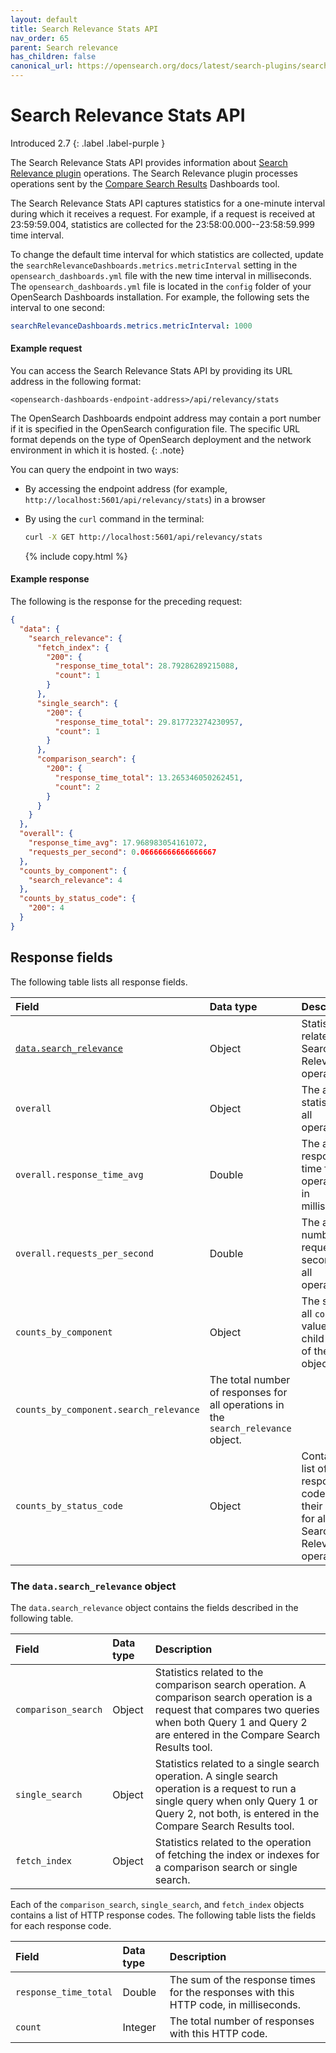 ```yaml
---
layout: default
title: Search Relevance Stats API
nav_order: 65
parent: Search relevance
has_children: false
canonical_url: https://opensearch.org/docs/latest/search-plugins/search-relevance/stats-api/
---
```


# Search Relevance Stats API
Introduced 2.7
{: .label .label-purple }

The Search Relevance Stats API provides information about [Search Relevance plugin](https://github.com/opensearch-project/dashboards-search-relevance) operations. The Search Relevance plugin processes operations sent by the [Compare Search Results]({{site.url}}{{site.baseurl}}/search-plugins/search-relevance) Dashboards tool.

The Search Relevance Stats API captures statistics for a one-minute interval during which it receives a request. For example, if a request is received at 23:59:59.004, statistics are collected for the 23:58:00.000--23:58:59.999 time interval.

To change the default time interval for which statistics are collected, update the `searchRelevanceDashboards.metrics.metricInterval` setting in the `opensearch_dashboards.yml` file with the new time interval in milliseconds. The `opensearch_dashboards.yml` file is located in the `config` folder of your OpenSearch Dashboards installation. For example, the following sets the interval to one second:

```yml
searchRelevanceDashboards.metrics.metricInterval: 1000 
```

#### Example request

You can access the Search Relevance Stats API by providing its URL address in the following format:

```
<opensearch-dashboards-endpoint-address>/api/relevancy/stats
```

The OpenSearch Dashboards endpoint address may contain a port number if it is specified in the OpenSearch configuration file. The specific URL format depends on the type of OpenSearch deployment and the network environment in which it is hosted.
{: .note}

You can query the endpoint in two ways:
  
  - By accessing the endpoint address (for example, `http://localhost:5601/api/relevancy/stats`) in a browser

  - By using the `curl` command in the terminal:
    ```bash
    curl -X GET http://localhost:5601/api/relevancy/stats
    ```
    {% include copy.html %}

#### Example response

The following is the response for the preceding request:

```json
{
  "data": {
    "search_relevance": {
      "fetch_index": {
        "200": {
          "response_time_total": 28.79286289215088,
          "count": 1
        }
      },
      "single_search": {
        "200": {
          "response_time_total": 29.817723274230957,
          "count": 1
        }
      },
      "comparison_search": {
        "200": {
          "response_time_total": 13.265346050262451,
          "count": 2
        }
      }
    }
  },
  "overall": {
    "response_time_avg": 17.968983054161072,
    "requests_per_second": 0.06666666666666667
  },
  "counts_by_component": {
    "search_relevance": 4
  },
  "counts_by_status_code": {
    "200": 4
  }
}
```

## Response fields

The following table lists all response fields.

| Field | Data type | Description |
| :--- | :--- | :--- | 
| [`data.search_relevance`](#the-datasearch_relevance-object) | Object | Statistics related to Search Relevance operations. |
| `overall` | Object | The average statistics for all operations. |
| `overall.response_time_avg` | Double | The average response time for all operations, in milliseconds. |
| `overall.requests_per_second` | Double | The average number of requests per second for all operations. |
| `counts_by_component` | Object | The sum of all `count` values for all child objects of the `data` object. |
| `counts_by_component.search_relevance` | The total number of responses for all operations in the `search_relevance` object. |
| `counts_by_status_code` | Object | Contains a list of all response codes and their counts for all Search Relevance operations. |

### The `data.search_relevance` object

The `data.search_relevance` object contains the fields described in the following table.

| Field | Data type | Description |
| :--- | :--- | :--- |
| `comparison_search` | Object | Statistics related to the comparison search operation. A comparison search operation is a request that compares two queries when both Query 1 and Query 2 are entered in the Compare Search Results tool. |
| `single_search` | Object | Statistics related to a single search operation. A single search operation is a request to run a single query when only Query 1 or Query 2, not both, is entered in the Compare Search Results tool. |
| `fetch_index` | Object | Statistics related to the operation of fetching the index or indexes for a comparison search or single search. |

Each of the `comparison_search`, `single_search`, and `fetch_index` objects contains a list of HTTP response codes. The following table lists the fields for each response code.

| Field | Data type | Description |
| :--- | :--- | :--- |
| `response_time_total` | Double | The sum of the response times for the responses with this HTTP code, in milliseconds. |
| `count` | Integer | The total number of responses with this HTTP code.  |
